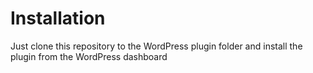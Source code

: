 <h1>Installation</h1>
Just clone this repository to the WordPress plugin folder and install the plugin from the WordPress dashboard
